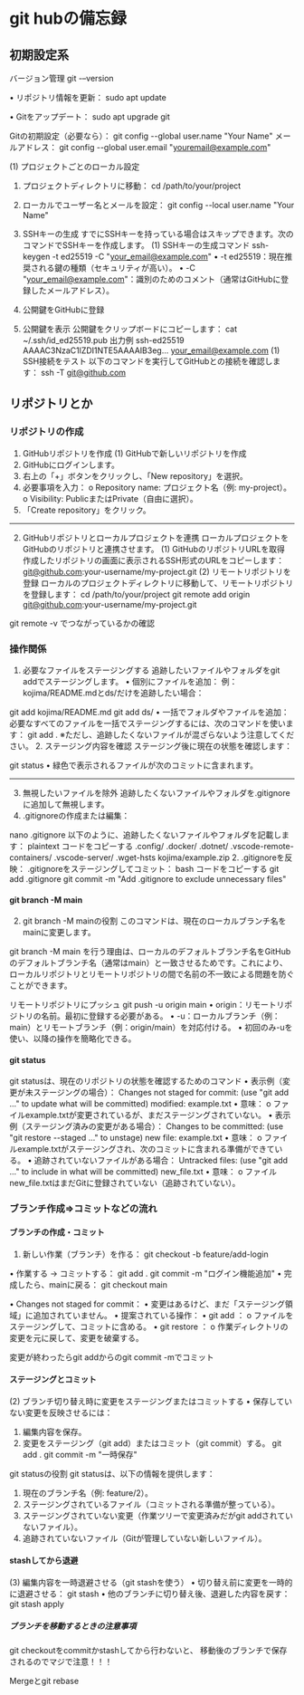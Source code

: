 #   git hubの備忘録

##  初期設定系
バージョン管理
git  -–version

•  リポジトリ情報を更新：
sudo apt update

•  Gitをアップデート：
sudo apt upgrade git

Gitの初期設定（必要なら）：
git config --global user.name "Your Name"
メールアドレス：
git config --global user.email "youremail@example.com"

(1) プロジェクトごとのローカル設定
1.	プロジェクトディレクトリに移動：
cd /path/to/your/project
2.	ローカルでユーザー名とメールを設定：
git config --local user.name "Your Name"

2. SSHキーの生成
すでにSSHキーを持っている場合はスキップできます。次のコマンドでSSHキーを作成します。
(1) SSHキーの生成コマンド
ssh-keygen -t ed25519 -C "your_email@example.com"
•  -t ed25519：現在推奨される鍵の種類（セキュリティが高い）。
•  -C "your_email@example.com"：識別のためのコメント（通常はGitHubに登録したメールアドレス）。
3. 公開鍵をGitHubに登録
1.	公開鍵を表示 公開鍵をクリップボードにコピーします：
cat ~/.ssh/id_ed25519.pub
出力例
ssh-ed25519 AAAAC3NzaC1lZDI1NTE5AAAAIB3eg... your_email@example.com
(1) SSH接続をテスト
以下のコマンドを実行してGitHubとの接続を確認します：
ssh -T git@github.com


##  リポジトリとか

### リポジトリの作成
1. GitHubリポジトリを作成
(1) GitHubで新しいリポジトリを作成
1.	GitHubにログインします。
2.	右上の「+」ボタンをクリックし、「New repository」を選択。
3.	必要事項を入力：
o	Repository name: プロジェクト名（例: my-project）。
o	Visibility: PublicまたはPrivate（自由に選択）。
4.	「Create repository」をクリック。
________________________________________
2. GitHubリポジトリとローカルプロジェクトを連携
ローカルプロジェクトをGitHubのリポジトリと連携させます。
(1) GitHubのリポジトリURLを取得
作成したリポジトリの画面に表示されるSSH形式のURLをコピーします：
git@github.com:your-username/my-project.git
(2) リモートリポジトリを登録
ローカルのプロジェクトディレクトリに移動して、リモートリポジトリを登録します：
cd /path/to/your/project
git remote add origin git@github.com:your-username/my-project.git

git remote -v でつながっているかの確認


### 操作関係
1. 必要なファイルをステージングする
追跡したいファイルやフォルダをgit addでステージングします。
•	個別にファイルを追加： 例：kojima/README.mdとds/だけを追跡したい場合：

git add kojima/README.md
git add ds/
•	一括でフォルダやファイルを追加： 必要なすべてのファイルを一括でステージングするには、次のコマンドを使います：
git add .
※ただし、追跡したくないファイルが混ざらないよう注意してください。
2. ステージング内容を確認
ステージング後に現在の状態を確認します：

git status
•	緑色で表示されるファイルが次のコミットに含まれます。
________________________________________
3. 無視したいファイルを除外
追跡したくないファイルやフォルダを.gitignoreに追加して無視します。
1.	.gitignoreの作成または編集：

nano .gitignore
以下のように、追跡したくないファイルやフォルダを記載します：
plaintext
コードをコピーする
.config/
.docker/
.dotnet/
.vscode-remote-containers/
.vscode-server/
.wget-hsts
kojima/example.zip
2.	.gitignoreを反映： .gitignoreをステージングしてコミット：
bash
コードをコピーする
git add .gitignore
git commit -m "Add .gitignore to exclude unnecessary files"

#### git branch -M main
2. git branch -M mainの役割
このコマンドは、現在のローカルブランチ名をmainに変更します。

git branch -M main を行う理由は、ローカルのデフォルトブランチ名をGitHubのデフォルトブランチ名（通常はmain）と一致させるためです。これにより、ローカルリポジトリとリモートリポジトリの間で名前の不一致による問題を防ぐことができます。

リモートリポジトリにプッシュ
git push -u origin main
•  origin：リモートリポジトリの名前。最初に登録する必要がある。
•  -u：ローカルブランチ（例：main）とリモートブランチ（例：origin/main）を対応付ける。
•  初回のみ-uを使い、以降の操作を簡略化できる。

####  git status
git statusは、現在のリポジトリの状態を確認するためのコマンド
•  表示例（変更が未ステージングの場合）：
Changes not staged for commit:
  (use "git add <file>..." to update what will be committed)
  modified:   example.txt
•	意味：
o	ファイルexample.txtが変更されているが、まだステージングされていない。
•  表示例（ステージング済みの変更がある場合）：
Changes to be committed:
  (use "git restore --staged <file>..." to unstage)
  new file:   example.txt
•	意味：
o	ファイルexample.txtがステージングされ、次のコミットに含まれる準備ができている。
•  追跡されていないファイルがある場合：
Untracked files:
  (use "git add <file>..." to include in what will be committed)
  new_file.txt
•	意味：
o	ファイルnew_file.txtはまだGitに登録されていない（追跡されていない）。

### ブランチ作成⇒コミットなどの流れ
####  ブランチの作成・コミット
1.	新しい作業（ブランチ）を作る：
git checkout -b feature/add-login

•  作業する → コミットする：
git add .
git commit -m "ログイン機能追加"
•  完成したら、mainに戻る：
git checkout main

•  Changes not staged for commit：
•	変更はあるけど、まだ「ステージング領域」に追加されていません。
•  提案されている操作：
•	git add <file>：
o	ファイルをステージングして、コミットに含める。
•	git restore <file>：
o	作業ディレクトリの変更を元に戻して、変更を破棄する。

変更が終わったらgit addからのgit commit -mでコミット

####  ステージングとコミット
(2) ブランチ切り替え時に変更をステージングまたはコミットする
•	保存していない変更を反映させるには：
1.	編集内容を保存。
2.	変更をステージング（git add）またはコミット（git commit）する。
git add .
git commit -m "一時保存"

git statusの役割
git statusは、以下の情報を提供します：
1.	現在のブランチ名（例: feature/2）。
2.	ステージングされているファイル（コミットされる準備が整っている）。
3.	ステージングされていない変更（作業ツリーで変更済みだがgit addされていないファイル）。
4.	追跡されていないファイル（Gitが管理していない新しいファイル）。

####  stashしてから退避
(3) 編集内容を一時退避させる（git stashを使う）
•	切り替え前に変更を一時的に退避させる：
git stash
•	他のブランチに切り替え後、退避した内容を戻す：
git stash apply

##### ブランチを移動するときの注意事項
git checkoutをcommitかstashしてから行わないと、
移動後のブランチで保存されるのでマジで注意！！！

Mergeとgit rebase

